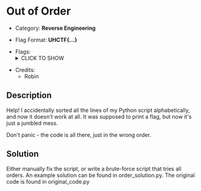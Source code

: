 # Out of Order

<!-- crypto, forensics, osint, reversing, stegano, websec, misc -->
* Category: **Reverse Engineering**

<!-- * "uhctf{...}": must match regex "uhctf{([a-z0-9]+-)*[0-9a-f]{6}}" -->
<!-- * "free-form": anything goes, mention in description what to look for -->
* Flag Format: **UHCTF{...}**

<!-- {{FLAG_TYPE}} can be "static" or "regex" -->
* Flags: <details><summary>CLICK TO SHOW</summary><ul><ul>
<li>static: <code>UHCTF{So_long_and_thanks_for_all_the_fish-671a55}</code></li>
</ul></ul></details>

<!-- Only enter people's first name in lowercase, it will be changed later -->
* Credits:
    * Robin



## Description
<!-- HTML can be used here if needed -->
Help! I accidentally sorted all the lines of my Python script alphabetically, and now it doesn't work at all. It was supposed to print a flag, but now it's just a jumbled mess.

Don't panic - the code is all there, just in the wrong order.
## Solution
Either manually fix the script, or write a brute-force script that tries all orders.
An example solution can be found in order_solution.py. The original code is found in original_code.py